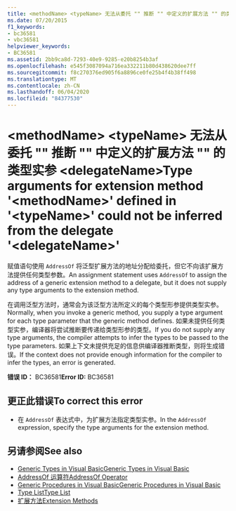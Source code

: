 ```yaml
---
title: <methodName> <typeName> 无法从委托 "" 推断 "" 中定义的扩展方法 "" 的类型实参 <delegateName>
ms.date: 07/20/2015
f1_keywords:
- bc36581
- vbc36581
helpviewer_keywords:
- BC36581
ms.assetid: 2bb9ca8d-7293-40e9-9285-e20b8254b3af
ms.openlocfilehash: e545f3087094a716ea332211b80d438620dee7ff
ms.sourcegitcommit: f8c270376ed905f6a8896ce0fe25b4f4b38ff498
ms.translationtype: MT
ms.contentlocale: zh-CN
ms.lasthandoff: 06/04/2020
ms.locfileid: "84377530"
---
```

# <a name="type-arguments-for-extension-method-methodname-defined-in-typename-could-not-be-inferred-from-the-delegate-delegatename"></a><span data-ttu-id="18e4c-102">\<methodName> \<typeName> 无法从委托 "" 推断 "" 中定义的扩展方法 "" 的类型实参 \<delegateName></span><span class="sxs-lookup"><span data-stu-id="18e4c-102">Type arguments for extension method '\<methodName>' defined in '\<typeName>' could not be inferred from the delegate '\<delegateName>'</span></span>

<span data-ttu-id="18e4c-103">赋值语句使用 `AddressOf` 将泛型扩展方法的地址分配给委托，但它不向该扩展方法提供任何类型参数。</span><span class="sxs-lookup"><span data-stu-id="18e4c-103">An assignment statement uses `AddressOf` to assign the address of a generic extension method to a delegate, but it does not supply any type arguments to the extension method.</span></span>

<span data-ttu-id="18e4c-104">在调用泛型方法时，通常会为该泛型方法所定义的每个类型形参提供类型实参。</span><span class="sxs-lookup"><span data-stu-id="18e4c-104">Normally, when you invoke a generic method, you supply a type argument for each type parameter that the generic method defines.</span></span> <span data-ttu-id="18e4c-105">如果未提供任何类型实参，编译器将尝试推断要传递给类型形参的类型。</span><span class="sxs-lookup"><span data-stu-id="18e4c-105">If you do not supply any type arguments, the compiler attempts to infer the types to be passed to the type parameters.</span></span> <span data-ttu-id="18e4c-106">如果上下文未提供充足的信息供编译器推断类型，则将生成错误。</span><span class="sxs-lookup"><span data-stu-id="18e4c-106">If the context does not provide enough information for the compiler to infer the types, an error is generated.</span></span>

<span data-ttu-id="18e4c-107">**错误 ID：** BC36581</span><span class="sxs-lookup"><span data-stu-id="18e4c-107">**Error ID:** BC36581</span></span>

## <a name="to-correct-this-error"></a><span data-ttu-id="18e4c-108">更正此错误</span><span class="sxs-lookup"><span data-stu-id="18e4c-108">To correct this error</span></span>

- <span data-ttu-id="18e4c-109">在 `AddressOf` 表达式中，为扩展方法指定类型实参。</span><span class="sxs-lookup"><span data-stu-id="18e4c-109">In the `AddressOf` expression, specify the type arguments for the extension method.</span></span>

## <a name="see-also"></a><span data-ttu-id="18e4c-110">另请参阅</span><span class="sxs-lookup"><span data-stu-id="18e4c-110">See also</span></span>

- [<span data-ttu-id="18e4c-111">Generic Types in Visual Basic</span><span class="sxs-lookup"><span data-stu-id="18e4c-111">Generic Types in Visual Basic</span></span>](../programming-guide/language-features/data-types/generic-types.md)
- [<span data-ttu-id="18e4c-112">AddressOf 运算符</span><span class="sxs-lookup"><span data-stu-id="18e4c-112">AddressOf Operator</span></span>](../language-reference/operators/addressof-operator.md)
- [<span data-ttu-id="18e4c-113">Generic Procedures in Visual Basic</span><span class="sxs-lookup"><span data-stu-id="18e4c-113">Generic Procedures in Visual Basic</span></span>](../programming-guide/language-features/data-types/generic-procedures.md)
- [<span data-ttu-id="18e4c-114">Type List</span><span class="sxs-lookup"><span data-stu-id="18e4c-114">Type List</span></span>](../language-reference/statements/type-list.md)
- [<span data-ttu-id="18e4c-115">扩展方法</span><span class="sxs-lookup"><span data-stu-id="18e4c-115">Extension Methods</span></span>](../programming-guide/language-features/procedures/extension-methods.md)
